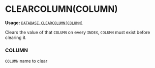 # CLEARCOLUMN(COLUMN)
**Usage:** [`DATABASE.CLEARCOLUMN(COLUMN)`](https://github.com/NeedleChat/NeedleDB/blob/docs/docs/DATABASE.md)

Clears the value of that `COLUMN` on every `INDEX`, `COLUMN` must exist before clearing it.

### COLUMN
`COLUMN` name to clear
